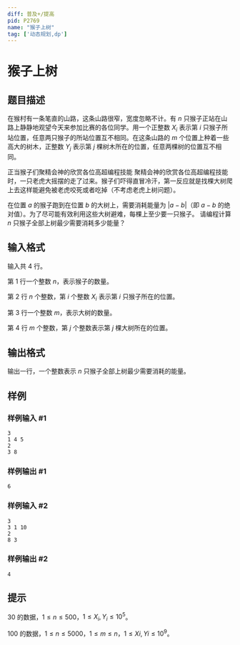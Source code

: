 ```yaml
---
diff: 普及+/提高
pid: P2769
name: "猴子上树"
tag: ['动态规划,dp']
---
```

# 猴子上树
## 题目描述

在猴村有一条笔直的山路，这条山路很窄，宽度忽略不计。有 $n$ 只猴子正站在山路上静静地观望今天来参加比赛的各位同学。用一个正整数 $X_i$ 表示第 $i$ 只猴子所站位置，任意两只猴子的所站位置互不相同。在这条山路的 $m$ 个位置上种着一些高大的树木，正整数 $Y_j$ 表示第 $j$ 棵树木所在的位置，任意两棵树的位置互不相同。

正当猴子们聚精会神的欣赏各位高超编程技能 聚精会神的欣赏各位高超编程技能时，一只老虎大摇摆的走了过来。猴子们吓得直冒冷汗，第一反应就是找棵大树爬上去这样能避免被老虎咬死或者吃掉（不考虑老虎上树问题）。

在位置 $a$ 的猴子跑到在位置 $b$ 的大树上，需要消耗能量为 $|a-b|$（即 $a-b$ 的绝对值）。为了尽可能有效利用这些大树避难，每棵上至少要一只猴子。
请编程计算 $n$ 只猴子全部上树最少需要消耗多少能量？

## 输入格式

输入共 4 行。

第 1 行一个整数 $n$，表示猴子的数量。

第 2 行 $n$ 个整数，第 $i$ 个整数 $X_i$ 表示第 $i$ 只猴子所在的位置。

第 3 行一个整数 $m$，表示大树的数量。

第 4 行 $m$ 个整数，第 $j$ 个整数表示第 $j$ 棵大树所在的位置。

## 输出格式

输出一行，一个整数表示 $n$ 只猴子全部上树最少需要消耗的能量。

## 样例

### 样例输入 #1
```
3
1 4 5
2
3 8

```
### 样例输出 #1
```
6

```
### 样例输入 #2
```
3
3 1 10
2
8 3

```
### 样例输出 #2
```
4

```
## 提示

$30%$ 的数据，$1\le n \le 500$，$1≤X_i,Y_i≤10^5$。

$100%$ 的数据，$1≤n≤5000$，$1≤m≤n$，$1≤Xi,Yi≤10^9$。

